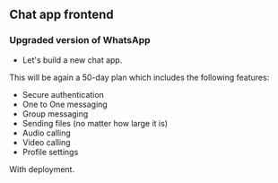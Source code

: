 ## Chat app frontend

### Upgraded version of WhatsApp

- Let's build a new chat app.

This will be again a 50-day plan which
includes the following features:

- Secure authentication
- One to One messaging
- Group messaging
- Sending files (no matter how large it is)
- Audio calling
- Video calling
- Profile settings

With deployment.

